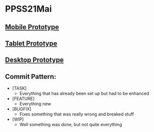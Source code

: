 # PPSS21Mai

## [Mobile Prototype](https://figma.fun/s3UhPh/view)


## [Tablet Prototype](https://figma.fun/J30M9n)


## [Desktop Prototype](https://www.figma.com/proto/0X6qAEbIXbhXPiSl1BfNGV/Praxisprojekt?node-id=523%3A21650&scaling=contain&page-id=101%3A3057&starting-point-node-id=523%3A25263&hide-ui=1)

## Commit Pattern:
* [TASK]
  * Everything that has already been set up but had to be enhanced
* [FEATURE]
  * Everything new
* [BUGFIX]
  * Fixes something that was really wrong and breaked stuff
* [WIP]
  * Well something was done, but not quite everything
